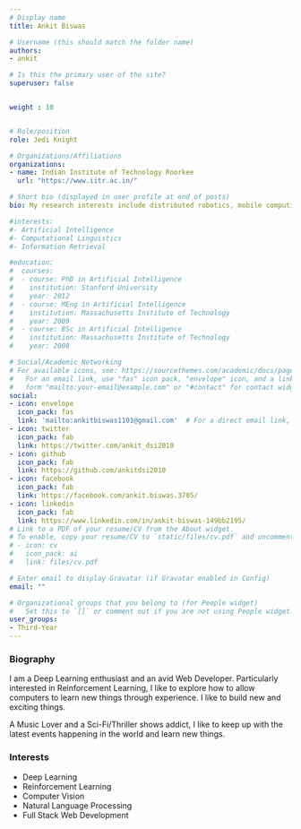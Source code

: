 ```yaml
---
# Display name
title: Ankit Biswas

# Username (this should match the folder name)
authors:
- ankit

# Is this the primary user of the site?
superuser: false


weight : 10


# Role/position
role: Jedi Knight

# Organizations/Affiliations
organizations:
- name: Indian Institute of Technology Roorkee
  url: "https://www.iitr.ac.in/"

# Short bio (displayed in user profile at end of posts)
bio: My research interests include distributed robotics, mobile computing and programmable matter.

#interests:
#- Artificial Intelligence
#- Computational Linguistics
#- Information Retrieval

#education:
#  courses:
#  - course: PhD in Artificial Intelligence
#    institution: Stanford University
#    year: 2012
#  - course: MEng in Artificial Intelligence
#    institution: Massachusetts Institute of Technology
#    year: 2009
#  - course: BSc in Artificial Intelligence
#    institution: Massachusetts Institute of Technology
#    year: 2008

# Social/Academic Networking
# For available icons, see: https://sourcethemes.com/academic/docs/page-builder/#icons
#   For an email link, use "fas" icon pack, "envelope" icon, and a link in the
#   form "mailto:your-email@example.com" or "#contact" for contact widget.
social:
- icon: envelope
  icon_pack: fas
  link: 'mailto:ankitbiswas1101@gmail.com'  # For a direct email link, use "mailto:test@example.org".
- icon: twitter
  icon_pack: fab
  link: https://twitter.com/ankit_dsi2010
- icon: github
  icon_pack: fab
  link: https://github.com/ankitdsi2010
- icon: facebook
  icon_pack: fab
  link: https://facebook.com/ankit.biswas.3705/
- icon: linkedin
  icon_pack: fab
  link: https://www.linkedin.com/in/ankit-biswas-149bb2195/
# Link to a PDF of your resume/CV from the About widget.
# To enable, copy your resume/CV to `static/files/cv.pdf` and uncomment the lines below.
# - icon: cv
#   icon_pack: ai
#   link: files/cv.pdf

# Enter email to display Gravatar (if Gravatar enabled in Config)
email: ""

# Organizational groups that you belong to (for People widget)
#   Set this to `[]` or comment out if you are not using People widget.
user_groups:
- Third-Year
---
```


### Biography

I am a Deep Learning enthusiast and an avid Web Developer. Particularly interested in Reinforcement Learning, I like 
to explore how to allow computers to learn new things through experience. I like to build new and exciting things.

A Music Lover and a Sci-Fi/Thriller shows addict, I like to keep up with the latest events happening in the world and
learn new things.

### Interests

- Deep Learning
- Reinforcement Learning
- Computer Vision
- Natural Language Processing
- Full Stack Web Development

